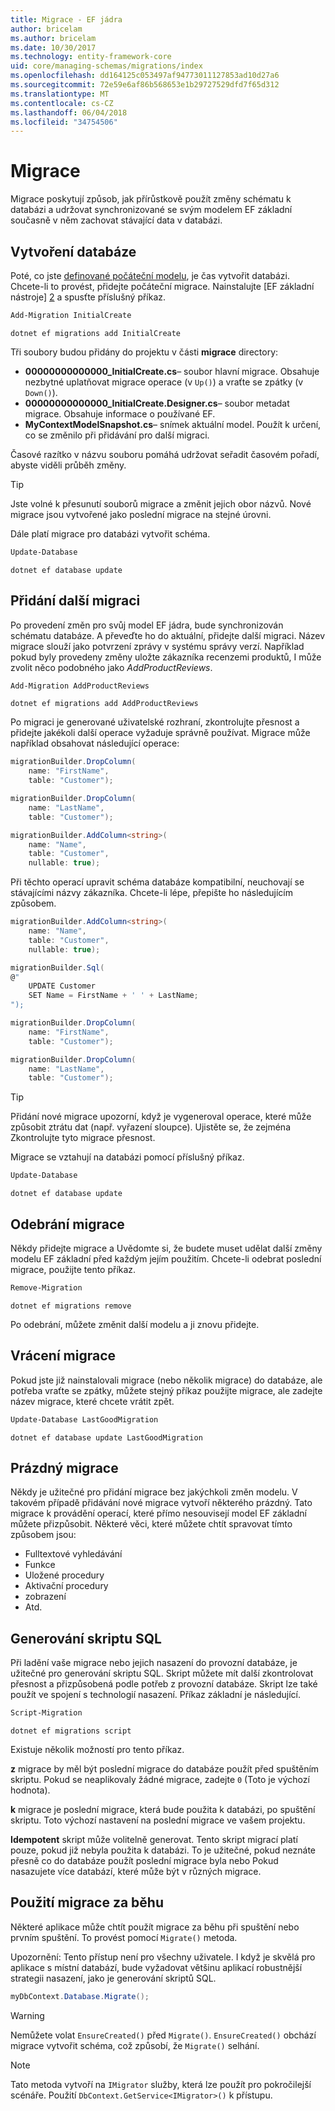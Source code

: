 ```yaml
---
title: Migrace - EF jádra
author: bricelam
ms.author: bricelam
ms.date: 10/30/2017
ms.technology: entity-framework-core
uid: core/managing-schemas/migrations/index
ms.openlocfilehash: dd164125c053497af94773011127853ad10d27a6
ms.sourcegitcommit: 72e59e6af86b568653e1b29727529dfd7f65d312
ms.translationtype: MT
ms.contentlocale: cs-CZ
ms.lasthandoff: 06/04/2018
ms.locfileid: "34754506"
---
```

<a name="migrations"></a>Migrace
==========
Migrace poskytují způsob, jak přírůstkově použít změny schématu k databázi a udržovat synchronizované se svým modelem EF základní současně v něm zachovat stávající data v databázi.

<a name="creating-the-database"></a>Vytvoření databáze
---------------------
Poté, co jste [definované počáteční modelu][1], je čas vytvořit databázi. Chcete-li to provést, přidejte počáteční migrace.
Nainstalujte [EF základní nástroje] [ 2] a spusťte příslušný příkaz.

``` powershell
Add-Migration InitialCreate
```
``` Console
dotnet ef migrations add InitialCreate
```

Tři soubory budou přidány do projektu v části **migrace** directory:

* **00000000000000_InitialCreate.cs**– soubor hlavní migrace. Obsahuje nezbytné uplatňovat migrace operace (v `Up()`) a vraťte se zpátky (v `Down()`).
* **00000000000000_InitialCreate.Designer.cs**– soubor metadat migrace. Obsahuje informace o používané EF.
* **MyContextModelSnapshot.cs**– snímek aktuální model. Použít k určení, co se změnilo při přidávání pro další migraci.

Časové razítko v názvu souboru pomáhá udržovat seřadit časovém pořadí, abyste viděli průběh změny.

> [!TIP]
> Jste volné k přesunutí souborů migrace a změnit jejich obor názvů. Nové migrace jsou vytvořené jako poslední migrace na stejné úrovni.

Dále platí migrace pro databázi vytvořit schéma.

``` powershell
Update-Database
```
``` Console
dotnet ef database update
```

<a name="adding-another-migration"></a>Přidání další migraci
------------------------
Po provedení změn pro svůj model EF jádra, bude synchronizován schématu databáze. A převeďte ho do aktuální, přidejte další migraci. Název migrace slouží jako potvrzení zprávy v systému správy verzí. Například pokud byly provedeny změny uložte zákazníka recenzemi produktů, I může zvolit něco podobného jako *AddProductReviews*.

``` powershell
Add-Migration AddProductReviews
```
``` Console
dotnet ef migrations add AddProductReviews
```

Po migraci je generované uživatelské rozhraní, zkontrolujte přesnost a přidejte jakékoli další operace vyžaduje správně používat. Migrace může například obsahovat následující operace:

``` csharp
migrationBuilder.DropColumn(
    name: "FirstName",
    table: "Customer");

migrationBuilder.DropColumn(
    name: "LastName",
    table: "Customer");

migrationBuilder.AddColumn<string>(
    name: "Name",
    table: "Customer",
    nullable: true);
```

Při těchto operací upravit schéma databáze kompatibilní, neuchovají se stávajícími názvy zákazníka. Chcete-li lépe, přepište ho následujícím způsobem.

``` csharp
migrationBuilder.AddColumn<string>(
    name: "Name",
    table: "Customer",
    nullable: true);

migrationBuilder.Sql(
@"
    UPDATE Customer
    SET Name = FirstName + ' ' + LastName;
");

migrationBuilder.DropColumn(
    name: "FirstName",
    table: "Customer");

migrationBuilder.DropColumn(
    name: "LastName",
    table: "Customer");
```

> [!TIP]
> Přidání nové migrace upozorní, když je vygeneroval operace, které může způsobit ztrátu dat (např. vyřazení sloupce). Ujistěte se, že zejména Zkontrolujte tyto migrace přesnost.

Migrace se vztahují na databázi pomocí příslušný příkaz.

``` powershell
Update-Database
```
``` Console
dotnet ef database update
```

<a name="removing-a-migration"></a>Odebrání migrace
--------------------
Někdy přidejte migrace a Uvědomte si, že budete muset udělat další změny modelu EF základní před každým jejím použitím.
Chcete-li odebrat poslední migrace, použijte tento příkaz.

``` powershell
Remove-Migration
```
``` Console
dotnet ef migrations remove
```

Po odebrání, můžete změnit další modelu a ji znovu přidejte.

<a name="reverting-a-migration"></a>Vrácení migrace
---------------------
Pokud jste již nainstalovali migrace (nebo několik migrace) do databáze, ale potřeba vraťte se zpátky, můžete stejný příkaz použijte migrace, ale zadejte název migrace, které chcete vrátit zpět.

``` powershell
Update-Database LastGoodMigration
```
``` Console
dotnet ef database update LastGoodMigration
```

<a name="empty-migrations"></a>Prázdný migrace
----------------
Někdy je užitečné pro přidání migrace bez jakýchkoli změn modelu. V takovém případě přidávání nové migrace vytvoří některého prázdný. Tato migrace k provádění operací, které přímo nesouvisejí model EF základní můžete přizpůsobit.
Některé věci, které můžete chtít spravovat tímto způsobem jsou:

* Fulltextové vyhledávání
* Funkce
* Uložené procedury
* Aktivační procedury
* zobrazení
* Atd.

<a name="generating-a-sql-script"></a>Generování skriptu SQL
-----------------------
Při ladění vaše migrace nebo jejich nasazení do provozní databáze, je užitečné pro generování skriptu SQL. Skript můžete mít další zkontrolovat přesnost a přizpůsobená podle potřeb z provozní databáze. Skript lze také použít ve spojení s technologií nasazení. Příkaz základní je následující.

``` powershell
Script-Migration
```
``` Console
dotnet ef migrations script
```

Existuje několik možností pro tento příkaz.

**z** migrace by měl být poslední migrace do databáze použít před spuštěním skriptu. Pokud se neaplikovaly žádné migrace, zadejte `0` (Toto je výchozí hodnota).

**k** migrace je poslední migrace, která bude použita k databázi, po spuštění skriptu. Toto výchozí nastavení na poslední migrace ve vašem projektu.

**Idempotent** skript může volitelně generovat. Tento skript migrací platí pouze, pokud již nebyla použita k databázi. To je užitečné, pokud neznáte přesně co do databáze použít poslední migrace byla nebo Pokud nasazujete více databází, které může být v různých migrace.

<a name="applying-migrations-at-runtime"></a>Použití migrace za běhu
------------------------------
Některé aplikace může chtít použít migrace za běhu při spuštění nebo prvním spuštění. To provést pomocí `Migrate()` metoda.

Upozornění: Tento přístup není pro všechny uživatele. I když je skvělá pro aplikace s místní databází, bude vyžadovat většinu aplikací robustnější strategii nasazení, jako je generování skriptů SQL.

``` csharp
myDbContext.Database.Migrate();
```

> [!WARNING]
> Nemůžete volat `EnsureCreated()` před `Migrate()`. `EnsureCreated()` obchází migrace vytvořit schéma, což způsobí, že `Migrate()` selhání.

> [!NOTE]
> Tato metoda vytvoří na `IMigrator` služby, která lze použít pro pokročilejší scénáře. Použití `DbContext.GetService<IMigrator>()` k přístupu.


  [1]: ../../modeling/index.md
  [2]: ../../miscellaneous/cli/index.md

